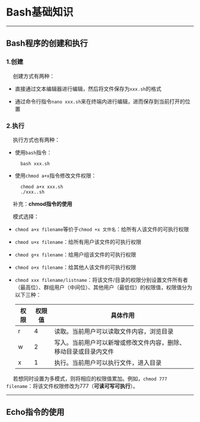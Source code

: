 # Bash基础知识

------

## Bash程序的创建和执行

### 1.创建

&emsp; 创建方式有两种：

- 直接通过文本编辑器进行编辑，然后将文件保存为`xxx.sh`的格式

- 通过命令行指令`nano xxx.sh`来在终端内进行编辑，进而保存到当前打开的位置

### 2.执行

&emsp; 执行方式也有两种：

- 使用`bash`指令：

  ```
    bash xxx.sh
  ```

- 使用`chmod a+x`指令修改文件权限：
  
  ```
    chmod a+x xxx.sh
    ./xxx..sh
  ```
&emsp; 补充：**chmod指令的使用**

&emsp; 模式选择：

  - `chmod a+x filename`等价于`chmod +x 文件名`：给所有人该文件的可执行权限
  
  - `chmod u+x filename`：给所有用户该文件的可执行权限
  
  - `chmod g+x filename`：给用户组该文件的可执行权限
  
  - `chmod o+x filename`：给其他人该文件的可执行权限
  
  - `chmod xxx filename/listname`：将该文件/目录的权限分别设置文件所有者（最高位）、群组用户（中间位）、其他用户（最低位）的权限值，权限值分为以下三种：
  
     权限 | 权限值 | 具体作用 |
    | ---- | ---- |   ----   |
    |   r  |  4   |  读取。当前用户可以读取文件内容，浏览目录 |
    |   w  |  2   |  写入。当前用户可以新增或修改文件内容，删除、移动目录或目录内文件 |
    |   x  |  1   |  执行。当前用户可以执行文件，进入目录   

&emsp; 若想同时设置为多模式，则将相应的权限值累加。例如，`chmod 777 filename`：将该文件权限修改为777（**可读可写可执行**）。

  
--------------

## Echo指令的使用
